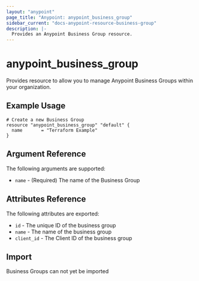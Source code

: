 ```yaml
---
layout: "anypoint"
page_title: "Anypoint: anypoint_business_group"
sidebar_current: "docs-anypoint-resource-business-group"
description: |-
  Provides an Anypoint Business Group resource.
---
```


# anypoint\_business_group

Provides resource to allow you to manage Anypoint Business
Groups within your organization. 

## Example Usage

```hcl
# Create a new Business Group
resource "anypoint_business_group" "default" {
  name       = "Terraform Example"
}
```

## Argument Reference

The following arguments are supported:

* `name` - (Required) The name of the Business Group

## Attributes Reference

The following attributes are exported:

* `id` - The unique ID of the business group
* `name` - The name of the business group
* `client_id` - The Client ID of the business group

## Import

Business Groups can not yet be imported
